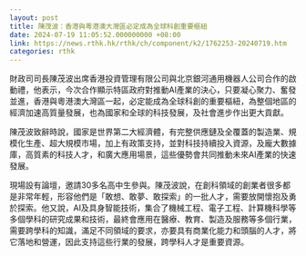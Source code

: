 ```yaml
---
layout: post
title: 陳茂波：香港與粵港澳大灣區必定成為全球科創重要樞紐
date: 2024-07-19 11:05:52.000000000 +08:00
link: https://news.rthk.hk/rthk/ch/component/k2/1762253-20240719.htm
categories: rthk
---
```


財政司司長陳茂波出席香港投資管理有限公司與北京銀河通用機器人公司合作的啟動禮，他表示，今次合作顯示特區政府對推動AI產業的決心，只要凝心聚力、奮發並進，香港與粵港澳大灣區一起，必定能成為全球科創的重要樞紐，為整個地區的經濟加速高質量發展，也為國家和全球的科技發展，及社會進步作出更大貢獻。

陳茂波致辭時說，國家是世界第二大經濟體，有完整供應鏈及全覆蓋的製造業、規模化生產、超大規模市場，加上有政策支持，並對科技持續投入資源，及龐大數據庫，高質素的科技人才，和廣大應用場景，這些優勢會共同推動未來AI產業的快速發展。

現場設有論壇，邀請30多名高中生參與。陳茂波說，在創科領域的創業者很多都是非常年輕，形容他們是「敢想、敢夢、敢探索」的一批人才，需要放開懷抱及勇於探索。他又說，AI及具身智能技術，集合了機械工程、電子工程、計算機科學等多個學科的研究成果和技術，最終會應用在醫療、教育、製造及服務等多個行業，需要跨學科的知識，滿足不同領域的要求，亦要具有商業化能力和頭腦的人才，將它落地和營運，因此支持這些行業的發展，跨學科人才是重要資源。
